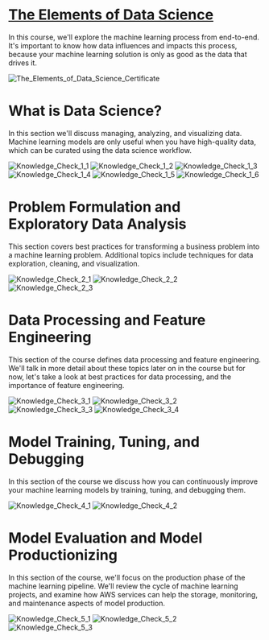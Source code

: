 # [The Elements of Data Science](https://www.aws.training/Details/eLearning?id=26598)
In this course, we'll explore the machine learning process from end-to-end. It's important to know how data influences and impacts this process, because your machine learning solution is only as good as the data that drives it.

![The_Elements_of_Data_Science_Certificate](/The_Elements_of_Data_Science/images/The%20Elements%20of%20Data%20Science.PNG)

# What is Data Science?
In this section we'll discuss managing, analyzing, and visualizing data. Machine learning models are only useful when you have high-quality data, which can be curated using the data science workflow.

![Knowledge_Check_1_1](/The_Elements_of_Data_Science/images/Knowledge%20check%201.1.PNG)
![Knowledge_Check_1_2](/The_Elements_of_Data_Science/images/Knowledge%20check%201.2.PNG)
![Knowledge_Check_1_3](/The_Elements_of_Data_Science/images/Knowledge%20check%201.3.PNG)
![Knowledge_Check_1_4](/The_Elements_of_Data_Science/images/Knowledge%20check%201.4.PNG)
![Knowledge_Check_1_5](/The_Elements_of_Data_Science/images/Knowledge%20check%201.5.PNG)
![Knowledge_Check_1_6](/The_Elements_of_Data_Science/images/Knowledge%20check%201.6.PNG)

# Problem Formulation and Exploratory Data Analysis
This section covers best practices for transforming a business problem into a machine learning problem. Additional topics include techniques for data exploration, cleaning, and visualization.

![Knowledge_Check_2_1](/The_Elements_of_Data_Science/images/Knowledge%20check%202.1.PNG)
![Knowledge_Check_2_2](/The_Elements_of_Data_Science/images/Knowledge%20check%202.2.PNG)
![Knowledge_Check_2_3](/The_Elements_of_Data_Science/images/Knowledge%20check%202.3.PNG)

# Data Processing and Feature Engineering
This section of the course defines data processing and feature engineering. We'll talk in more detail about these topics later on in the course but for now, let's take a look at best practices for data processing, and the importance of feature engineering. 

![Knowledge_Check_3_1](/The_Elements_of_Data_Science/images/Knowledge%20check%203.1.PNG)
![Knowledge_Check_3_2](/The_Elements_of_Data_Science/images/Knowledge%20check%203.2.PNG)
![Knowledge_Check_3_3](/The_Elements_of_Data_Science/images/Knowledge%20check%203.3.PNG)
![Knowledge_Check_3_4](/The_Elements_of_Data_Science/images/Knowledge%20check%203.4.PNG)

# Model Training, Tuning, and Debugging
In this section of the course we discuss how you can continuously improve your machine learning models by training, tuning, and debugging them.  

![Knowledge_Check_4_1](/The_Elements_of_Data_Science/images/Knowledge%20check%204.1.PNG)
![Knowledge_Check_4_2](/The_Elements_of_Data_Science/images/Knowledge%20check%204.2.PNG)

# Model Evaluation and Model Productionizing
In this section of the course, we'll focus on the production phase of the machine learning pipeline. We'll review the cycle of machine learning projects, and examine how AWS services can help the storage, monitoring, and maintenance aspects of model production.  

![Knowledge_Check_5_1](/The_Elements_of_Data_Science/images/Knowledge%20check%205.1.PNG)
![Knowledge_Check_5_2](The_Elements_of_Data_Science/images/Knowledge%20check%205.2.PNG)
![Knowledge_Check_5_3](/The_Elements_of_Data_Science/images/Knowledge%20check%205.3.PNG)

